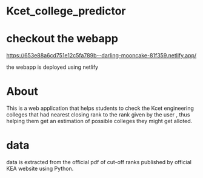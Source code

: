 # Kcet_college_predictor

# checkout the webapp
  https://653e88a6cd751e12c5fa789b--darling-mooncake-81f359.netlify.app/
  
  the webapp is deployed using netlify

# About
This is a web application that helps students to check the Kcet engineering colleges that had nearest closing rank to the rank given by the user , thus helping them get an estimation of possible colleges they might get alloted.

# data
data is extracted from the official pdf of cut-off ranks published by official KEA website using Python.



